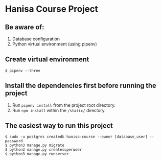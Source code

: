 # Hanisa Course Project


## Be aware of:
1. Database configuration
2. Python virtual environment (using pipenv)


## Create virtual environment
```
$ pipenv --three
```


## Install the dependencies first before running the project
1. Run `pipenv install` from the project root directory.
2. Run `npm install` within the `/static/` directory.


## The easiest way to run this project
```
$ sudo -u postgres createdb hanisa-course --owner [database_user] --password
$ python3 manage.py migrate
$ python3 manage.py createsuperuser
$ python3 manage.py runserver
```
